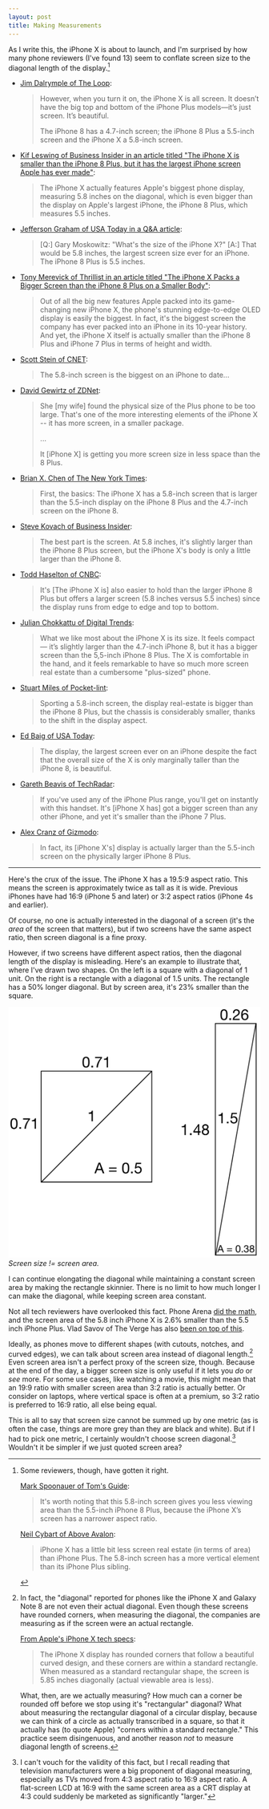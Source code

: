 ```yaml
---
layout: post
title: Making Measurements
---
```


As I write this, the iPhone X is about to launch, and I'm surprised by how many phone reviewers (I've found 13) seem to conflate screen size to the diagonal length of the display.[^1]

* [Jim Dalrymple of The Loop](http://www.loopinsight.com/2017/10/31/first-look-iphone-x/):

    > However, when you turn it on, the iPhone X is all screen. It doesn’t have the big top and bottom of the iPhone Plus models—it’s just screen. It’s beautiful.
    >
    > The iPhone 8 has a 4.7-inch screen; the iPhone 8 Plus a 5.5-inch screen and the iPhone X a 5.8-inch screen.

* [Kif Leswing of Business Insider in an article titled "The iPhone X is smaller than the iPhone 8 Plus, but it has the largest iPhone screen Apple has ever made"](http://www.businessinsider.com/iphone-x-screen-size-vs-iphone-8-plus-2017-10):

    > The iPhone X actually features Apple's biggest phone display, measuring 5.8 inches on the diagonal, which is even bigger than the display on Apple's largest iPhone, the iPhone 8 Plus, which measures 5.5 inches.

* [Jefferson Graham of USA Today in a Q&A article](https://www.usatoday.com/story/tech/talkingtech/2017/10/28/we-answer-your-questions-iphone-x/810712001/):

    > [Q:] Gary Moskowitz: "What's the size of the iPhone X?" [A:] That would be 5.8 inches, the largest screen size ever for an iPhone. The iPhone 8 Plus is 5.5 inches.

* [Tony Merevick of Thrillist in an article titled "The iPhone X Packs a Bigger Screen than the iPhone 8 Plus on a Smaller Body"](https://www.thrillist.com/news/nation/iphone-x-size-dimensions):

    > Out of all the big new features Apple packed into its game-changing new iPhone X, the phone's stunning edge-to-edge OLED display is easily the biggest. In fact, it's the biggest screen the company has ever packed into an iPhone in its 10-year history. And yet, the iPhone X itself is actually smaller than the iPhone 8 Plus and iPhone 7 Plus in terms of height and width.

* [Scott Stein of CNET](https://www.cnet.com/news/iphone-x-review-day-three/):

    > The 5.8-inch screen is the biggest on an iPhone to date...

* [David Gewirtz of ZDNet](http://www.zdnet.com/article/iphone-x-or-iphone-8-price-size-camera-all-factor-in-your-buying-decision/):

    > She [my wife] found the physical size of the Plus phone to be too large. That's one of the more interesting elements of the iPhone X -- it has more screen, in a smaller package.
    >
    > ...
    >
    > It [iPhone X] is getting you more screen size in less space than the 8 Plus.

* [Brian X. Chen of The New York Times](https://www.nytimes.com/2017/11/01/technology/personaltech/apple-iphone-x-review.html):

    > First, the basics: The iPhone X has a 5.8-inch screen that is larger than the 5.5-inch display on the iPhone 8 Plus and the 4.7-inch screen on the iPhone 8.

* [Steve Kovach of Business Insider](http://www.businessinsider.com/iphone-x-hands-on-photos-first-impressions-2017-10):

    > The best part is the screen. At 5.8 inches, it's slightly larger than the iPhone 8 Plus screen, but the iPhone X's body is only a little larger than the iPhone 8.

* [Todd Haselton of CNBC](https://www.cnbc.com/2017/10/31/apple-iphone-x-review-the-best-smartphone-you-can-buy.html):

    > It's [The iPhone X is] also easier to hold than the larger iPhone 8 Plus but offers a larger screen (5.8 inches versus 5.5 inches) since the display runs from edge to edge and top to bottom.

* [Julian Chokkattu of Digital Trends](https://www.digitaltrends.com/cell-phone-reviews/apple-iphone-x-review/):

    > What we like most about the iPhone X is its size. It feels compact — it’s slightly larger than the 4.7-inch iPhone 8, but it has a bigger screen than the 5,5-inch iPhone 8 Plus. The X is comfortable in the hand, and it feels remarkable to have so much more screen real estate than a cumbersome "plus-sized" phone.

* [Stuart Miles of Pocket-lint](http://www.pocket-lint.com/review/142227-apple-iphone-x-review-the-future-of-apple-smartphones):

    > Sporting a 5.8-inch screen, the display real-estate is bigger than the iPhone 8 Plus, but the chassis is considerably smaller, thanks to the shift in the display aspect.

* [Ed Baig of USA Today](https://www.usatoday.com/story/tech/columnist/baig/2017/10/31/iphone-x-first-look-face-id-passes-our-quick-tests-and-animojis-addictive/815985001/):

    > The display, the largest screen ever on an iPhone despite the fact that the overall size of the X is only marginally taller than the iPhone 8, is beautiful.

* [Gareth Beavis of TechRadar](http://www.techradar.com/reviews/iphone-x):

    > If you've used any of the iPhone Plus range, you'll get on instantly with this handset. It's [iPhone X has] got a bigger screen than any other iPhone, and yet it's smaller than the iPhone 7 Plus.

* [Alex Cranz of Gizmodo](https://gizmodo.com/i-hate-how-much-i-love-the-iphone-x-1820086867):

    > In fact, its [iPhone X's] display is actually larger than the 5.5-inch screen on the physically larger iPhone 8 Plus.

<hr>

Here's the crux of the issue. The iPhone X has a 19.5:9 aspect ratio. This means the screen is approximately twice as tall as it is wide. Previous iPhones have had 16:9 (iPhone 5 and later) or 3:2 aspect ratios (iPhone 4s and earlier).

Of course, no one is actually interested in the diagonal of a screen (it's the *area* of the screen that matters), but if two screens have the same aspect ratio, then screen diagonal is a fine proxy.

However, if two screens have different aspect ratios, then the diagonal length of the display is misleading. Here's an example to illustrate that, where I've drawn two shapes. On the left is a square with a diagonal of 1 unit. On the right is a rectangle with a diagonal of 1.5 units. The rectangle has a 50% longer diagonal. But by screen area, it's 23% smaller than the square.

![dimensions.png](/assets/2017/11/dimensions.png)*Screen size != screen area.*

I can continue elongating the diagonal while maintaining a constant screen area by making the rectangle skinnier. There is no limit to how much longer I can make the diagonal, while keeping screen area constant.

Not all tech reviewers have overlooked this fact. Phone Arena [did the math](https://www.phonearena.com/news/Apple-iPhone-Xs-5.8-inch-screen-is-actually-smaller-than-the-5.5-inch-iPhone-8-Plus-display_id98116), and the screen area of the 5.8 inch iPhone X is 2.6% smaller than the 5.5 inch iPhone Plus. Vlad Savov of The Verge has also [been on top of this](https://www.theverge.com/tldr/2017/3/30/15120824/screen-aspect-ratio-mathematics-galaxy-s8-lg-g6).

Ideally, as phones move to different shapes (with cutouts, notches, and curved edges), we can talk about screen area instead of diagonal length.[^2] Even screen area isn't a perfect proxy of the screen size, though. Because at the end of the day, a bigger screen size is only useful if it lets you *do* or *see* more. For some use cases, like watching a movie, this might mean that an 19:9 ratio with smaller screen area than 3:2 ratio is actually better. Or consider on laptops, where vertical space is often at a premium, so 3:2 ratio is preferred to 16:9 ratio, all else being equal.

This is all to say that screen size cannot be summed up by one metric (as is often the case, things are more grey than they are black and white). But if I had to pick one metric, I certainly wouldn't choose screen diagonal.[^3] Wouldn't it be simpler if we just quoted screen area?

[^1]: Some reviewers, though, have gotten it right.

    [Mark Spoonauer of Tom's Guide](https://www.tomsguide.com/us/iphone-x,review-4800.html):
    > It's worth noting that this 5.8-inch screen gives you less viewing area than the 5.5-inch iPhone 8 Plus, because the iPhone X’s screen has a narrower aspect ratio.

    [Neil Cybart of Above Avalon](https://www.aboveavalon.com/notes/2017/10/31/iphone-x):
    > iPhone X has a little bit less screen real estate (in terms of area) than iPhone Plus. The 5.8-inch screen has a more vertical element than its iPhone Plus sibling.

[^2]: In fact, the "diagonal" reported for phones like the iPhone X and Galaxy Note 8 are not even their actual diagonal. Even though these screens have rounded corners, when measuring the diagonal, the companies are measuring as if the screen were an actual rectangle.

    [From Apple's iPhone X tech specs](https://www.apple.com/iphone-x/specs/):
    > The iPhone X display has rounded corners that follow a beautiful curved design, and these corners are within a standard rectangle. When measured as a standard rectangular shape, the screen is 5.85 inches diagonally (actual viewable area is less).

    What, then, are we actually measuring? How much can a corner be rounded off before we stop using it's "rectangular" diagonal? What about measuring the rectangular diagonal of a circular display, because we can think of a circle as actually transcribed in a square, so that it actually has (to quote Apple) "corners within a standard rectangle." This practice seem disingenuous, and another reason *not* to measure diagonal length of screens.

[^3]: I can't vouch for the validity of this fact, but I recall reading that television manufacturers were a big proponent of diagonal measuring, especially as TVs moved from 4:3 aspect ratio to 16:9 aspect ratio. A flat-screen LCD at 16:9 with the same screen area as a CRT display at 4:3 could suddenly be marketed as significantly "larger."
